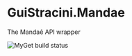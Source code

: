 # GuiStracini.Mandae
The Mandaê API wrapper

![MyGet build status](https://www.myget.org/BuildSource/Badge/guistracini-mandae?identifier=ee13534c-dc61-4d46-8935-52268ffe148a)
